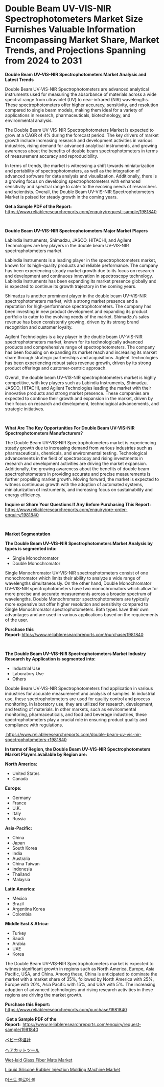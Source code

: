 <p><h1>Double Beam UV-VIS-NIR Spectrophotometers Market Size Furnishes Valuable Information Encompassing Market Share, Market Trends, and Projections Spanning from 2024 to 2031</h1></p><p><strong>Double Beam UV-VIS-NIR Spectrophotometers Market Analysis and Latest Trends</strong></p>
<p><p>Double Beam UV-VIS-NIR Spectrophotometers are advanced analytical instruments used for measuring the absorbance of materials across a wide spectral range from ultraviolet (UV) to near-infrared (NIR) wavelengths. These spectrophotometers offer higher accuracy, sensitivity, and resolution compared to single beam models, making them ideal for a variety of applications in research, pharmaceuticals, biotechnology, and environmental analysis.</p><p>The Double Beam UV-VIS-NIR Spectrophotometers Market is expected to grow at a CAGR of 4% during the forecast period. The key drivers of market growth include increasing research and development activities in various industries, rising demand for advanced analytical instruments, and growing awareness about the benefits of double beam spectrophotometers in terms of measurement accuracy and reproducibility.</p><p>In terms of trends, the market is witnessing a shift towards miniaturization and portability of spectrophotometers, as well as the integration of advanced software for data analysis and visualization. Additionally, there is a growing focus on developing spectrophotometers with enhanced sensitivity and spectral range to cater to the evolving needs of researchers and scientists. Overall, the Double Beam UV-VIS-NIR Spectrophotometers Market is poised for steady growth in the coming years.</p></p>
<p><strong>Get a Sample PDF of the Report:&nbsp;</strong> <a href="https://www.reliableresearchreports.com/enquiry/request-sample/1981840">https://www.reliableresearchreports.com/enquiry/request-sample/1981840</a></p>
<p>&nbsp;</p>
<p><strong>Double Beam UV-VIS-NIR Spectrophotometers Major Market Players</strong></p>
<p><p>Labindia Instruments, Shimadzu, JASCO, HITACHI, and Agilent Technologies are key players in the double beam UV-VIS-NIR spectrophotometers market. </p><p>Labindia Instruments is a leading player in the spectrophotometers market, known for its high-quality products and reliable performance. The company has been experiencing steady market growth due to its focus on research and development and continuous innovation in spectroscopy technology. Labindia Instruments has been expanding its market presence globally and is expected to continue its growth trajectory in the coming years.</p><p>Shimadzu is another prominent player in the double beam UV-VIS-NIR spectrophotometers market, with a strong market presence and a reputation for high-performance spectrophotometers. The company has been investing in new product development and expanding its product portfolio to cater to the evolving needs of the market. Shimadzu's sales revenue has been consistently growing, driven by its strong brand recognition and customer loyalty.</p><p>Agilent Technologies is a key player in the double beam UV-VIS-NIR spectrophotometers market, known for its technologically advanced products and comprehensive range of spectrophotometers. The company has been focusing on expanding its market reach and increasing its market share through strategic partnerships and acquisitions. Agilent Technologies has been experiencing robust sales revenue growth, driven by its strong product offerings and customer-centric approach.</p><p>Overall, the double beam UV-VIS-NIR spectrophotometers market is highly competitive, with key players such as Labindia Instruments, Shimadzu, JASCO, HITACHI, and Agilent Technologies leading the market with their innovative products and strong market presence. These companies are expected to continue their growth and expansion in the market, driven by their focus on research and development, technological advancements, and strategic initiatives.</p></p>
<p>&nbsp;</p>
<p><strong>What Are The Key Opportunities For Double Beam UV-VIS-NIR Spectrophotometers Manufacturers?</strong></p>
<p><p>The Double Beam UV-VIS-NIR Spectrophotometers market is experiencing steady growth due to increasing demand from various industries such as pharmaceuticals, chemicals, and environmental testing. Technological advancements in the field of spectroscopy and rising investments in research and development activities are driving the market expansion. Additionally, the growing awareness about the benefits of double beam spectrophotometers in providing accurate and precise measurements is further propelling market growth. Moving forward, the market is expected to witness continuous growth with the adoption of automated systems, miniaturization of instruments, and increasing focus on sustainability and energy efficiency.</p></p>
<p><strong>Inquire or Share Your Questions If Any Before Purchasing This Report:</strong> <a href="https://www.reliableresearchreports.com/enquiry/pre-order-enquiry/1981840">https://www.reliableresearchreports.com/enquiry/pre-order-enquiry/1981840</a></p>
<p>&nbsp;</p>
<p><strong>Market Segmentation</strong></p>
<p><strong>The Double Beam UV-VIS-NIR Spectrophotometers Market Analysis by types is segmented into:</strong></p>
<p><ul><li>Single Monochromator</li><li>Double Monochromator</li></ul></p>
<p><p>Single Monochromator UV-VIS-NIR spectrophotometers consist of one monochromator which limits their ability to analyze a wide range of wavelengths simultaneously. On the other hand, Double Monochromator UV-VIS-NIR spectrophotometers have two monochromators which allow for more precise and accurate measurements across a broader spectrum of wavelengths. Double Monochromator spectrophotometers are typically more expensive but offer higher resolution and sensitivity compared to Single Monochromator spectrophotometers. Both types have their own advantages and are used in various applications based on the requirements of the user.</p></p>
<p><strong>Purchase this Report:&nbsp;</strong><a href="https://www.reliableresearchreports.com/purchase/1981840">https://www.reliableresearchreports.com/purchase/1981840</a></p>
<p>&nbsp;</p>
<p><strong>The Double Beam UV-VIS-NIR Spectrophotometers Market Industry Research by Application is segmented into:</strong></p>
<p><ul><li>Industrial Use</li><li>Laboratory Use</li><li>Others</li></ul></p>
<p><p>Double Beam UV-VIS-NIR Spectrophotometers find application in various industries for accurate measurement and analysis of samples. In industrial use, these spectrophotometers are used for quality control and process monitoring. In laboratory use, they are utilized for research, development, and testing of materials. In other markets, such as environmental monitoring, pharmaceuticals, and food and beverage industries, these spectrophotometers play a crucial role in ensuring product quality and compliance with regulations.</p></p>
<p><a href="https://www.reliableresearchreports.com/double-beam-uv-vis-nir-spectrophotometers-r1981840">&nbsp;https://www.reliableresearchreports.com/double-beam-uv-vis-nir-spectrophotometers-r1981840</a></p>
<p><strong>In terms of Region, the Double Beam UV-VIS-NIR Spectrophotometers Market Players available by Region are:</strong></p>
<p>
    <p> <strong> North America: </strong>
        <ul>
            <li>United States</li>
            <li>Canada</li>
        </ul>
        </p> 
    <p> <strong> Europe: </strong>
        <ul>
            <li>Germany</li>
            <li>France</li>
            <li>U.K.</li>
            <li>Italy</li>
            <li>Russia</li>
        </ul>
        </p> 
    <p> <strong> Asia-Pacific: </strong>
        <ul>
            <li>China</li>
            <li>Japan</li>
            <li>South Korea</li>
            <li>India</li>
            <li>Australia</li>
            <li>China Taiwan</li>
            <li>Indonesia</li>
            <li>Thailand</li>
            <li>Malaysia</li>
        </ul>
        </p> 
    <p> <strong> Latin America: </strong>
        <ul>
            <li>Mexico</li>
            <li>Brazil</li>
            <li>Argentina Korea</li>
            <li>Colombia</li>
        </ul>
        </p> 
    <p> <strong> Middle East & Africa: </strong>
        <ul>
            <li>Turkey</li>
            <li>Saudi</li>
            <li>Arabia</li>
            <li>UAE</li>
            <li>Korea</li>
        </ul>
    </p>
    </p>
<p><p>The Double Beam UV-VIS-NIR Spectrophotometers market is expected to witness significant growth in regions such as North America, Europe, Asia Pacific, USA, and China. Among these, China is anticipated to dominate the market with a market share of 35%, followed by North America with 25%, Europe with 20%, Asia Pacific with 15%, and USA with 5%. The increasing adoption of advanced technologies and rising research activities in these regions are driving the market growth.</p></p>
<p><strong>Purchase this Report: </strong><a href="https://www.reliableresearchreports.com/purchase/1981840">https://www.reliableresearchreports.com/purchase/1981840</a></p>
<p>&nbsp;<strong>Get a Sample PDF of the Report:&nbsp;&nbsp;</strong><a href="https://www.reliableresearchreports.com/enquiry/request-sample/1981840">https://www.reliableresearchreports.com/enquiry/request-sample/1981840</a></p>
<p><strong></strong></p>
<p><p><a href="https://github.com/adcxff01450218/Market-Research-Report-List-2/blob/main/5199597165307.md">ベビー体温計</a></p><p><a href="https://github.com/xnljig2898992/Market-Research-Report-List-2/blob/main/5784449165306.md">ヘアカットツール</a></p><p><a href="https://www.linkedin.com/pulse/global-wet-laid-glass-fiber-mats-market-share-growth-opportunities-ux8pc">Wet-laid Glass Fiber Mats Market</a></p><p><a href="https://github.com/kumertitash/Market-Research-Report-List-1/blob/main/liquid-silicone-rubber-injection-molding-machine-market.md">Liquid Silicone Rubber Injection Molding Machine Market</a></p><p><a href="https://github.com/laholand/Market-Research-Report-List-4/blob/main/2732384178431.md">더스트 블로어 볼</a></p></p>